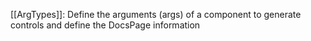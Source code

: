  [[ArgTypes]]: Define the arguments (args) of a component to generate controls and define the DocsPage information